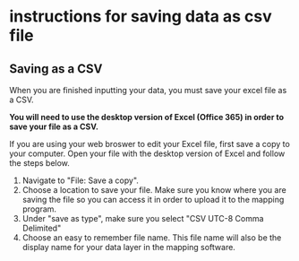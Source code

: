 # instructions for saving data as csv file

## Saving as a CSV

When you are finished inputting your data, you must save your excel file as a CSV.

**You will need to use the desktop version of Excel (Office 365) in order to save your file as a CSV.**

If you are using your web broswer to edit your Excel file, first save a copy to your computer. Open your file with the desktop version of Excel and follow the steps below.

1. Navigate to "File: Save a copy".
2. Choose a location to save your file. Make sure you know where you are saving the file so you can access it in order to upload it to the mapping program.
3. Under "save as type", make sure you select "CSV UTC-8 Comma Delimited"
4. Choose an easy to remember file name. This file name will also be the display name for your data layer in the mapping software.

